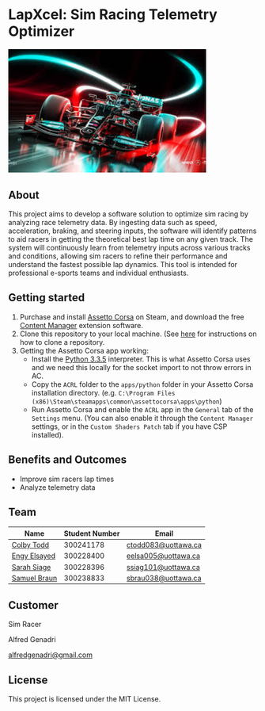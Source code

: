 # LapXcel: Sim Racing Telemetry Optimizer

<img src="./logo.png" alt="Project Logo" width="400">

## About
This project aims to develop a software solution to optimize sim racing by analyzing race telemetry data. By ingesting data such as speed, acceleration, braking, and steering inputs, the software will identify patterns to aid racers in getting the theoretical best lap time on any given track. The system will continuously learn from telemetry inputs across various tracks and conditions, allowing sim racers to refine their performance and understand the fastest possible lap dynamics. This tool is intended for professional e-sports teams and individual enthusiasts.

## Getting started
1. Purchase and install [Assetto Corsa](https://store.steampowered.com/app/244210/Assetto_Corsa/) on Steam, and download the free [Content Manager](https://assettocorsa.club/content-manager.html) extension software.
2. Clone this repository to your local machine. (See [here](https://help.github.com/en/articles/cloning-a-repository) for instructions on how to clone a repository.
3. Getting the Assetto Corsa app working:
    - Install the [Python 3.3.5](https://legacy.python.org/download/releases/3.3.5/) interpreter. This is what Assetto Corsa uses and we need this locally for the socket import to not throw errors in AC.
    - Copy the `ACRL` folder to the `apps/python` folder in your Assetto Corsa installation directory. (e.g. `C:\Program Files (x86)\Steam\steamapps\common\assettocorsa\apps\python`)
    - Run Assetto Corsa and enable the `ACRL` app in the `General` tab of the `Settings` menu. (You can also enable it through the `Content Manager` settings, or in the `Custom Shaders Patch` tab if you have CSP installed).

## Benefits and Outcomes
- Improve sim racers lap times
- Analyze telemetry data

## Team
| Name   | Student Number   | Email  |
|------------|------------|------------|
| [Colby Todd](https://www.linkedin.com/in/colbytodd/) | 300241178| ctodd083@uottawa.ca|
| [Engy Elsayed](https://www.linkedin.com/in/engy-els) | 300228400| eelsa005@uottawa.ca|
| [Sarah Siage](https://www.linkedin.com/in/sarah-siage-167144224)| 300228396| ssiag101@uottawa.ca |
| [Samuel Braun](https://www.linkedin.com/in/samuel-braun-5a1435221/)| 300238833| sbrau038@uottawa.ca|

## Customer
Sim Racer

Alfred Genadri

alfredgenadri@gmail.com

## License
This project is licensed under the MIT License.
